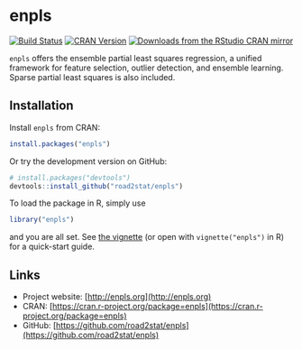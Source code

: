 # enpls

[![Build Status](https://travis-ci.org/road2stat/enpls.svg?branch=master)](https://travis-ci.org/road2stat/enpls)
[![CRAN Version](http://www.r-pkg.org/badges/version/enpls)](https://cran.r-project.org/package=enpls)
[![Downloads from the RStudio CRAN mirror](http://cranlogs.r-pkg.org/badges/enpls)](http://cranlogs.r-pkg.org/badges/enpls)

`enpls` offers the ensemble partial least squares regression, a unified framework for feature selection, outlier detection, and ensemble learning. Sparse partial least squares is also included.

## Installation

Install `enpls` from CRAN:

```r
install.packages("enpls")
```

Or try the development version on GitHub:

```r
# install.packages("devtools")
devtools::install_github("road2stat/enpls")
```

To load the package in R, simply use

```r
library("enpls")
```

and you are all set. See [the vignette](http://enpls.org/doc.pdf) (or open with `vignette("enpls")` in R) for a quick-start guide.

## Links

* Project website: [http://enpls.org](http://enpls.org)
* CRAN: [https://cran.r-project.org/package=enpls](https://cran.r-project.org/package=enpls)
* GitHub: [https://github.com/road2stat/enpls](https://github.com/road2stat/enpls)
